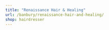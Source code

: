 ```yaml
---
title: "Renaissance Hair & Healing"
url: /banbury/renaissance-hair-and-healing/
shop: hairdresser
---
```

